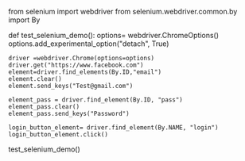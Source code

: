 from selenium import webdriver
from selenium.webdriver.common.by import By

def test_selenium_demo():
    options= webdriver.ChromeOptions()
    options.add_experimental_option("detach", True)

    driver =webdriver.Chrome(options=options)
    driver.get("https://www.facebook.com")
    element=driver.find_elements(By.ID,"email")
    element.clear()
    element.send_keys("Test@gmail.com")

    element_pass = driver.find_element(By.ID, "pass")
    element_pass.clear()
    element_pass.send_keys("Password")

    login_button_element= driver.find_element(By.NAME, "login")
    login_button_element.click()

test_selenium_demo()
